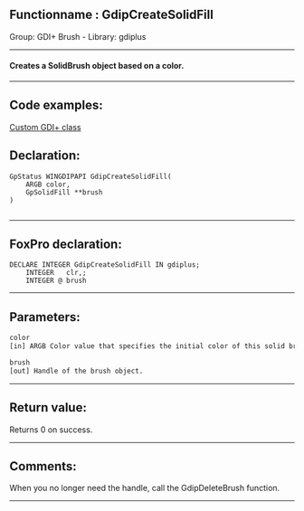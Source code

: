 <link rel="stylesheet" type="text/css" href="../../css/win32api.css">  
<link rel="stylesheet" href="https://cdnjs.cloudflare.com/ajax/libs/font-awesome/4.7.0/css/font-awesome.min.css">

## Functionname : GdipCreateSolidFill
Group: GDI+ Brush - Library: gdiplus    
***  


#### Creates a SolidBrush object based on a color.
***  


## Code examples:
[Custom GDI+ class](../../samples/sample_450.md)  

## Declaration:
```foxpro  
GpStatus WINGDIPAPI GdipCreateSolidFill(
	ARGB color,
	GpSolidFill **brush
)
  
```  
***  


## FoxPro declaration:
```foxpro  
DECLARE INTEGER GdipCreateSolidFill IN gdiplus;
	INTEGER   clr,;
	INTEGER @ brush  
```  
***  


## Parameters:
```txt  
color
[in] ARGB Color value that specifies the initial color of this solid brush.

brush
[out] Handle of the brush object.  
```  
***  


## Return value:
Returns 0 on success.  
***  


## Comments:
When you no longer need the handle, call the GdipDeleteBrush function.   
  
***  

